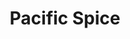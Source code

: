 ---
layout: place
title: "Pacific Spice"
permalink: /georgia/acworth/pacific-spice.html
stateAbbr: GA
stateName: Georgia
cityName: Acworth
seo:
  name: "Pacific Spice"
  type: Restaurant
  links: null
description: "Pacific Spice serves delicious sushi in Acworth, Georgia. Try fresh Japanese dishes for a great dining experience. "
place_id: ChIJQTJ-2HRH9YgRdlmT_gsRaIM
photos:
  - name: >-
      places/ChIJQTJ-2HRH9YgRdlmT_gsRaIM/photos/AeeoHcL8EmSdfBhoTLFxXLKe_sHJwNq_nj8iuZ1sy1HFXuvzehh4Wo-F_TiztWaCX47Ho5b7ftLOTNPdM1JZxivk21vQyDLWmNVz3uDEXR-1Hdx-KhyC18yd0lD7TKcZ6mwTRHp-MAUlu27Z3QxFVv5Xxt1oq9b5Z_3JcwpHnoyy_QQUtX4aYmBq4DJcU94rTjoCVx-XZJMWqQez2GcUEg45HLznLP-PvTN7loDm_rhlj_TheOsfAWoYDWHl0gVjNa1YdkeKRQatyg0Gp0SwLxM5ohOTKdQam-hAX5Hd2TfjVA5Yug
    widthPx: 4032
    heightPx: 3024
    authorAttributions:
      - displayName: Pacific Spice
        uri: https://maps.google.com/maps/contrib/108830046918895748705
        photoUri: >-
          https://lh3.googleusercontent.com/a-/ALV-UjWZCQLg3rrzItSi24-qC50Upg2QHvD69lQWQAlIm47vNUKyOAk=s100-p-k-no-mo
    flagContentUri: >-
      https://www.google.com/local/imagery/report/?cb_client=maps_api_places.places_api&image_key=!1e10!2sAF1QipPo4YsN6RJDufz4yZJzkyWuFxtXWfha3uB-SRjp&hl=en-US
    googleMapsUri: >-
      https://www.google.com/maps/place//data=!3m4!1e2!3m2!1sAF1QipPo4YsN6RJDufz4yZJzkyWuFxtXWfha3uB-SRjp!2e10!4m2!3m1!1s0x88f54774d87e3241:0x8368110bfe935976
  - name: >-
      places/ChIJQTJ-2HRH9YgRdlmT_gsRaIM/photos/AeeoHcKwJqtzWCoE39MgEoOBScGHfJj6R2GM5lk5OqwRs2abx__gnYvTYNqX75u8nSUYWcasWtGi3P_twBNUM5NFqjpkM-wdDFTfQasLI0qblhLMW_oxwGQPtuvP8Z61AIJA1GDS04WQ7ebDMFOYrLMpxul3LYFZGweBUecdICdC1Fch1akl_XZmGDt1wq0S6hb4kN3wId_DoVDdrB89KLerPOYE10MuSWlzgw3AuyLoy0REWxL-g1E_dvuQid2Zepat20Cwp0RNRBKZ36UHloT-c1sHVMtjBBMxvvXfJUzxl-X6Fw
    widthPx: 1439
    heightPx: 1800
    authorAttributions:
      - displayName: Pacific Spice
        uri: https://maps.google.com/maps/contrib/108830046918895748705
        photoUri: >-
          https://lh3.googleusercontent.com/a-/ALV-UjWZCQLg3rrzItSi24-qC50Upg2QHvD69lQWQAlIm47vNUKyOAk=s100-p-k-no-mo
    flagContentUri: >-
      https://www.google.com/local/imagery/report/?cb_client=maps_api_places.places_api&image_key=!1e10!2sAF1QipNBoHmfuyb13rsZWmbx8pXqEAEmWV_5JfdhKDpJ&hl=en-US
    googleMapsUri: >-
      https://www.google.com/maps/place//data=!3m4!1e2!3m2!1sAF1QipNBoHmfuyb13rsZWmbx8pXqEAEmWV_5JfdhKDpJ!2e10!4m2!3m1!1s0x88f54774d87e3241:0x8368110bfe935976
  - name: >-
      places/ChIJQTJ-2HRH9YgRdlmT_gsRaIM/photos/AeeoHcIvfjFhysY764V6uCpX0VfPb1QgCXDa1GCHqt_XNzBsrQMj4N8uUxFdbCLE8IJVLdkzg0zX_wpzn2h_Rm2u_a_YzHFoAGjAYyjTjVdJHAOrvJHVgpHdPAf0iw5TJa4n1ddS1SEzQzo73kJ4zbo0o8jWGyBGSPGuQfaYJ1axqoIs2Jgi2qrRd6oUj5bnJRZzGAu9LlhZHXvTd1s0irE4N0XPqOWuMfXyn2Fh_jkId-AdmCaUovdZFfa3oWOQFayNpgtFW4glfNach4WUDOanWgGLgAe0oHs1ByhpeRFP2z__XfhHEpZJx2lxDIeCg4e8p_3_AJsDFkbWJHCp2fqJrTzUF3HlTbyawY0jFAYC9hpoZgPj5xNEekUw-bsdSfCuy-q5BN7JXy7CH_8RcXo_aqRoFxggkUEOR7RxV5lhwftEbK1DcXmZiUdc37_t1yHq
    widthPx: 4000
    heightPx: 3000
    authorAttributions:
      - displayName: Joseph Lambert
        uri: https://maps.google.com/maps/contrib/102426958790146784947
        photoUri: >-
          https://lh3.googleusercontent.com/a-/ALV-UjXmeJoWb028pqa6yC_SaMm1MJANE8fo-Vjvt9teH6mxT02tr0V7=s100-p-k-no-mo
    flagContentUri: >-
      https://www.google.com/local/imagery/report/?cb_client=maps_api_places.places_api&image_key=!1e10!2sCIABIhAF0Be_QAfWAGevmO4ADe-I&hl=en-US
    googleMapsUri: >-
      https://www.google.com/maps/place//data=!3m4!1e2!3m2!1sCIABIhAF0Be_QAfWAGevmO4ADe-I!2e10!4m2!3m1!1s0x88f54774d87e3241:0x8368110bfe935976
  - name: >-
      places/ChIJQTJ-2HRH9YgRdlmT_gsRaIM/photos/AeeoHcJPPOLmDbg9BpR-v4fc62aqbEe5RQpB-hmAivTUxqNLjAeiPb6mzQF4LkD30kracom_HeeSOfBhwCJA060lRX1fuAQYdr5_FGD20tNCu_a_vPYkRLwzXlsVj8QV68PrtphS7ew2fqswalt-S0SSevff4JknkPKSXmlrC0UVeWomufxydiZ3mLxAVIJCNowtXulKTvBnS_It-SgwaHI2YybH4MhPsbHlNR3CcB_EV5y8PE9QwrZJv0jFcCVSnl-AuQfgFTKauFJS_c9NJI5GD4smFlkC4byZA12ttOhsWprJpWSTYpXGQcPBVchgaSsWZmd_wq5-1jy6ze1uP_eKYmTRaXONlL6UvXLXTg4kBhE-6FVbkpWUocYEBH63jtHvb4lY9FHvMels9WalSoWOE8sEAsfwIFvvU5-2xiLj13c
    widthPx: 4032
    heightPx: 3024
    authorAttributions:
      - displayName: Kimberly Benford
        uri: https://maps.google.com/maps/contrib/109182765746026968875
        photoUri: >-
          https://lh3.googleusercontent.com/a-/ALV-UjV5YigmZtOj17sAyoCxGHSD7M1GyF47Gm_wC3-CXUh9zvYFWBEVfQ=s100-p-k-no-mo
    flagContentUri: >-
      https://www.google.com/local/imagery/report/?cb_client=maps_api_places.places_api&image_key=!1e10!2sCIHM0ogKEICAgICnkYS1FA&hl=en-US
    googleMapsUri: >-
      https://www.google.com/maps/place//data=!3m4!1e2!3m2!1sCIHM0ogKEICAgICnkYS1FA!2e10!4m2!3m1!1s0x88f54774d87e3241:0x8368110bfe935976
  - name: >-
      places/ChIJQTJ-2HRH9YgRdlmT_gsRaIM/photos/AeeoHcLaR12LVBmYsyrglrlya_hYW_RNeNW1pu-T6rDPylOfOj6DONnCc7iGT3aQxAK6lrUTNxAgb1L_e1QXCsPN2qHdNTPu3XDbBMR0gBxhonFqAEy2o6sohR4dn_p3XPrv82hQVoHCECjb-BKFKwcKFhzUhZp1j-261CqmbPNLnivMjxn5JQMhvPvSQD4nRXguHQgw8CAisleFS4sVpGyut-x1gL4tMZtsvCcb6BJctH7LTqu0FctyakEIBK2zt60Q6LiwI6sZDXwg5uD088jXsgZiMbMb81n_NgiVSUOEyFtGYw
    widthPx: 1439
    heightPx: 1800
    authorAttributions:
      - displayName: Pacific Spice
        uri: https://maps.google.com/maps/contrib/108830046918895748705
        photoUri: >-
          https://lh3.googleusercontent.com/a-/ALV-UjWZCQLg3rrzItSi24-qC50Upg2QHvD69lQWQAlIm47vNUKyOAk=s100-p-k-no-mo
    flagContentUri: >-
      https://www.google.com/local/imagery/report/?cb_client=maps_api_places.places_api&image_key=!1e10!2sAF1QipPgujGU1y7fgIHmzx_RK5uovEZuVx0SxemVoKM7&hl=en-US
    googleMapsUri: >-
      https://www.google.com/maps/place//data=!3m4!1e2!3m2!1sAF1QipPgujGU1y7fgIHmzx_RK5uovEZuVx0SxemVoKM7!2e10!4m2!3m1!1s0x88f54774d87e3241:0x8368110bfe935976
  - name: >-
      places/ChIJQTJ-2HRH9YgRdlmT_gsRaIM/photos/AeeoHcL5d00hCwc0Pn4fm97G7d0dGi2dO581gSSZxSqvavUaUNS6Fx5fS3Ojw9nNV3T-DIdXxvPvn-Pj6nehSDsN2AkNOBrQy-_gsrN61S9G-AtE4om56s4vT0plJov2_cnQvExLy6rjnAMlGPrIAoDzwIsu894SvQBSzTU-Uo13c2zp_7mJ4_ffMFJAt0xxhyyVV0pHbX7f8GNg4Je921q3FPmcRDUNKmnr29f0PQTD7kXNoRR6v2zPm6uzIoxg4Gd5iy1JfLn6bcSq09zsnRDNQgADI_1-C3Y6IysMLfWjjdI2b5y3X8NrpCyreIrAbMPGNiuiF1Rx3Rvlp-F6x3s0711JrXHAWq3x4iArMgVwq0zEWc0LMb2nnPOMdusZ1dm6QcCXeEPGifeANYZS-hXPpN-tBm10_FPeul93zwQkiwep4Q
    widthPx: 3120
    heightPx: 4160
    authorAttributions:
      - displayName: Shanice Briscoe
        uri: https://maps.google.com/maps/contrib/108444620764679754521
        photoUri: >-
          https://lh3.googleusercontent.com/a-/ALV-UjVtYekpC4zZP7gu42tJMqdbfY9Jrwkvvr4i2dBC9vD3oQv7o7o=s100-p-k-no-mo
    flagContentUri: >-
      https://www.google.com/local/imagery/report/?cb_client=maps_api_places.places_api&image_key=!1e10!2sCIHM0ogKEICAgICF9YmQGQ&hl=en-US
    googleMapsUri: >-
      https://www.google.com/maps/place//data=!3m4!1e2!3m2!1sCIHM0ogKEICAgICF9YmQGQ!2e10!4m2!3m1!1s0x88f54774d87e3241:0x8368110bfe935976
  - name: >-
      places/ChIJQTJ-2HRH9YgRdlmT_gsRaIM/photos/AeeoHcJpayXrv0wySrDIoRH0AoOz4w8HWm_ppQsfFSPl9fc-SHSRQcBtj9Dj1IMTE9Fet3MgbdoErfR42v4nqE-N6Dg_nUdxVwyLQZvC5bxyMy0po6IOF4_jFWCC1rb73hCB5pkwh9pMvQt3ND8sANu-PODc6Am-2JW31ETImt5huwgdmryMOawkpmle33w3T4lgDyH52jcP65rY5_wD1FRTHXn0UlzqPx_XgaDynDLNAquFABp7WoyoePBpV8Eq_9iH7K4cZI6eeOTW-srmA7a2tzvoQE7oXHsIHKqi7fEjxeeWJSzTp0savwxRfGe9xFMHBx3YmygyB74Q1KmupAFkMgMBq3np_Wn5O0JNKbDuFXWRGkhflVu3fjGTPwESCox_oIH9IVm4LaWiEhY8X3MK6x6RfU9Ae_3gA65Iubzj4UEE8g
    widthPx: 4032
    heightPx: 3024
    authorAttributions:
      - displayName: Alex McCarthy
        uri: https://maps.google.com/maps/contrib/102819889452785545933
        photoUri: >-
          https://lh3.googleusercontent.com/a-/ALV-UjX8HUhUq4D5Y03DA9bKueZ2k7qGb7OstW4gCXdjXaLPhOnEA9cq4A=s100-p-k-no-mo
    flagContentUri: >-
      https://www.google.com/local/imagery/report/?cb_client=maps_api_places.places_api&image_key=!1e10!2sCIHM0ogKEICAgIDEmru0Pw&hl=en-US
    googleMapsUri: >-
      https://www.google.com/maps/place//data=!3m4!1e2!3m2!1sCIHM0ogKEICAgIDEmru0Pw!2e10!4m2!3m1!1s0x88f54774d87e3241:0x8368110bfe935976
  - name: >-
      places/ChIJQTJ-2HRH9YgRdlmT_gsRaIM/photos/AeeoHcL2X5b5Ken0tUGEHo4NolcQMQ8-AXm8ZiebIoM6bilgbRpNtNYqloJKBBRrLaPXbdOSucKfqxs6u5cKm_PBx2qa5nsmsvPMuzcNx5zfqHZTxUHUXrn_rk3S9pt48dCSRsHsxLBWPfBBy6YaOxDIyT2vXebKaFVmD0XbF6C1hfl3zFcRYnkDBtcd4agm6dDnKfoueyaMicA332h6zvHfY1L-xhKGye3_ldORzkCXXMRfG-WMef93BRxZoKZ4W-_h1Opa02hEPeo7elY9xc-645S2kMCCRAQXCP1zwpjnPaI6QorETFM_6dhCLSB7a1-uG-X_ES9wK5B3JGS9FIigNnhXub51R49stOmfx3X-3KLDD1ZGZ-eywSEGV8gQeqHUI9mtwtZArpYr86WTLZHkHu-86jiycWQyBg_bBDbnsZHwyw
    widthPx: 3464
    heightPx: 4618
    authorAttributions:
      - displayName: David
        uri: https://maps.google.com/maps/contrib/108736994850456643558
        photoUri: >-
          https://lh3.googleusercontent.com/a/ACg8ocICiHR7x05i1h3Cx3V49Jn5hc2UVdpNBjIKuolEyu1nLjfpCA=s100-p-k-no-mo
    flagContentUri: >-
      https://www.google.com/local/imagery/report/?cb_client=maps_api_places.places_api&image_key=!1e10!2sCIHM0ogKEICAgIDV26PuPw&hl=en-US
    googleMapsUri: >-
      https://www.google.com/maps/place//data=!3m4!1e2!3m2!1sCIHM0ogKEICAgIDV26PuPw!2e10!4m2!3m1!1s0x88f54774d87e3241:0x8368110bfe935976
  - name: >-
      places/ChIJQTJ-2HRH9YgRdlmT_gsRaIM/photos/AeeoHcK6NsPZd4wRkx3trKh1ENwjcjOMAu5Z305Yf04hITZTsCqXBQ015-jIReczNGBJClm7R3Ywp6H39cwhdto4IoUOSVBkfNDn-3WaSfBO9y91mduaNn_pzTEcbI8O_SLoP276Yq3UvcAdyB16gNA7wuPkillndV20I8JjDFLWTXyL_VMtzM-RpqJZIH8m_D2eZKJWIMhL5WiTyiWIpS1TXqe6OkG7192-RqSnh54rb7YzFWEhnYk24cEzSmfniX3RngJ-BGwI5nIUn56qtEXX_D7aWp1mK7w-S8iOHa8xJKVRDD2SUc1wxh7Hife46h3Vl2MghykLRH_XEoBvcFwxrHK_z8_NudieUDtLqcFwW-cuONmd2NEQOdB5gr2LhmxZuhfw8qTgQO0ij4zOiYMkLmGPcbGJ8-CPBy8-WR81wGikWl0T
    widthPx: 4032
    heightPx: 3024
    authorAttributions:
      - displayName: Alex McCarthy
        uri: https://maps.google.com/maps/contrib/102819889452785545933
        photoUri: >-
          https://lh3.googleusercontent.com/a-/ALV-UjX8HUhUq4D5Y03DA9bKueZ2k7qGb7OstW4gCXdjXaLPhOnEA9cq4A=s100-p-k-no-mo
    flagContentUri: >-
      https://www.google.com/local/imagery/report/?cb_client=maps_api_places.places_api&image_key=!1e10!2sCIHM0ogKEICAgIDEmrv0gAE&hl=en-US
    googleMapsUri: >-
      https://www.google.com/maps/place//data=!3m4!1e2!3m2!1sCIHM0ogKEICAgIDEmrv0gAE!2e10!4m2!3m1!1s0x88f54774d87e3241:0x8368110bfe935976
  - name: >-
      places/ChIJQTJ-2HRH9YgRdlmT_gsRaIM/photos/AeeoHcI3Aq5AFhzNbpno2VmpAijimQj9pPzPmrPyIwbOHU0mvJ6I_vuuy7Hy1DwM9Q6c17skgT0sP5Ch6cic8a_r3m7L4TmM6IeMhpvToiXj-wjWzemj8wn4gU-20Jvn7nILkPFCBfiadmKQ7V5LvgeVvHId0JkSWVBqWNo4ot3GZUeNMuLHDRJ7-bWsaCbMw1LIgGJSsgeDoNWCwRf5pSTfK5lU6k6gx7X8d-NVlV0a2p7o28OABfpfauHVE_nXyQo-C5d36SSyoqDTWXGhhL4QvUixgFAsjlWpZo-LXEzOKOrivOas4qia1uohpPBj9TzZDptIisZxrDcDBChc2lZDFK9yZL4R9d8toHlewiSvSDI2FyYLMiy_ppR766ARtqk11N6eoCttbM239nCWkJbNkAYSk68Hz_zzq6ptkqygSfg5JQ
    widthPx: 3024
    heightPx: 4032
    authorAttributions:
      - displayName: House Richardson
        uri: https://maps.google.com/maps/contrib/106437520534590291448
        photoUri: >-
          https://lh3.googleusercontent.com/a/ACg8ocJXxi057gExEeRi-F61UCvGS3Ea5kVkVHaN7dgNw_Z48_PMDA=s100-p-k-no-mo
    flagContentUri: >-
      https://www.google.com/local/imagery/report/?cb_client=maps_api_places.places_api&image_key=!1e10!2sCIHM0ogKEICAgICEzbqpNw&hl=en-US
    googleMapsUri: >-
      https://www.google.com/maps/place//data=!3m4!1e2!3m2!1sCIHM0ogKEICAgICEzbqpNw!2e10!4m2!3m1!1s0x88f54774d87e3241:0x8368110bfe935976
address: '6110 Cedarcrest Rd #310, Acworth, GA 30101, USA'
street: '6110 Cedarcrest Rd #310'
city: Acworth
state: GA
zip: '30101'
country: USA
neighborhood: null
latitude: '34.063449'
longitude: '-84.726481'
accessibility_options:
  wheelchairAccessibleParking: true
  wheelchairAccessibleEntrance: true
  wheelchairAccessibleRestroom: true
  wheelchairAccessibleSeating: true
business_status: OPERATIONAL
name: Pacific Spice
google_maps_links:
  directionsUri: >-
    https://www.google.com/maps/dir//''/data=!4m7!4m6!1m1!4e2!1m2!1m1!1s0x88f54774d87e3241:0x8368110bfe935976!3e0
  placeUri: https://maps.google.com/?cid=9468836959759849846
  writeAReviewUri: >-
    https://www.google.com/maps/place//data=!4m3!3m2!1s0x88f54774d87e3241:0x8368110bfe935976!12e1
  reviewsUri: >-
    https://www.google.com/maps/place//data=!4m4!3m3!1s0x88f54774d87e3241:0x8368110bfe935976!9m1!1b1
  photosUri: >-
    https://www.google.com/maps/place//data=!4m3!3m2!1s0x88f54774d87e3241:0x8368110bfe935976!10e5
primary_type: Sushi Restaurant
opening_hours:
  regular: null
  current: null
secondary_opening_hours:
  regular:
    weekdayDescriptions: null
    type: null
  current:
    weekdayDescriptions: null
    type: null
phone: null
price_level: null
price_range: null
rating: null
rating_count: 0
website: null
reviews: null
parking_options: null
payment_options: null
allow_dogs: null
curbside_pickup: null
delivery: null
dine_in: null
good_for_children: null
good_for_groups: null
good_for_sports: null
live_music: null
menu_for_children: null
outdoor_seating: null
reservable: null
restroom: null
serves_beer: null
serves_breakfast: null
serves_brunch: null
serves_cocktails: null
serves_coffee: null
serves_dinner: null
serves_dessert: null
serves_lunch: null
serves_vegetarian_food: null
serves_wine: null
takeout: null
summary: null

---